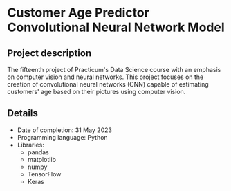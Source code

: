 # Customer Age Predictor <br>Convolutional Neural Network Model</br>

## Project description

The fifteenth project of Practicum's Data Science course with an emphasis on computer vision and neural networks. This project focuses on the creation of convolutional neural networks (CNN) capable of estimating customers' age based on their pictures using computer vision.

## Details
- Date of completion: 31 May 2023
- Programming language: Python
- Libraries:
	- pandas
	- matplotlib
	- numpy
	- TensorFlow
	- Keras

